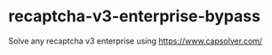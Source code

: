 # recaptcha-v3-enterprise-bypass
Solve any recaptcha v3 enterprise using https://www.capsolver.com/



                                                                                                                                          